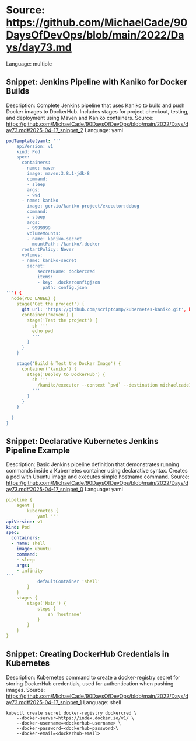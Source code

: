 # Source: https://github.com/MichaelCade/90DaysOfDevOps/blob/main/2022/Days/day73.md
Language: multiple

## Snippet: Jenkins Pipeline with Kaniko for Docker Builds
Description: Complete Jenkins pipeline that uses Kaniko to build and push Docker images to DockerHub. Includes stages for project checkout, testing, and deployment using Maven and Kaniko containers.
Source: https://github.com/MichaelCade/90DaysOfDevOps/blob/main/2022/Days/day73.md#2025-04-17_snippet_2
Language: yaml

```yaml
podTemplate(yaml: '''
    apiVersion: v1
    kind: Pod
    spec:
      containers:
      - name: maven
        image: maven:3.8.1-jdk-8
        command:
        - sleep
        args:
        - 99d
      - name: kaniko
        image: gcr.io/kaniko-project/executor:debug
        command:
        - sleep
        args:
        - 9999999
        volumeMounts:
        - name: kaniko-secret
          mountPath: /kaniko/.docker
      restartPolicy: Never
      volumes:
      - name: kaniko-secret
        secret:
            secretName: dockercred
            items:
            - key: .dockerconfigjson
              path: config.json
''') {
  node(POD_LABEL) {
    stage('Get the project') {
      git url: 'https://github.com/scriptcamp/kubernetes-kaniko.git', branch: 'main'
      container('maven') {
        stage('Test the project') {
          sh '''
          echo pwd
          '''
        }
      }
    }

    stage('Build & Test the Docker Image') {
      container('kaniko') {
        stage('Deploy to DockerHub') {
          sh '''
            /kaniko/executor --context `pwd` --destination michaelcade1/helloworld:latest
          '''
        }
      }
    }

  }
}
```

## Snippet: Declarative Kubernetes Jenkins Pipeline Example
Description: Basic Jenkins pipeline definition that demonstrates running commands inside a Kubernetes container using declarative syntax. Creates a pod with Ubuntu image and executes simple hostname command.
Source: https://github.com/MichaelCade/90DaysOfDevOps/blob/main/2022/Days/day73.md#2025-04-17_snippet_0
Language: yaml

```yaml
pipeline {
    agent {
        kubernetes {
            yaml '''
apiVersion: v1
kind: Pod
spec:
  containers:
  - name: shell
    image: ubuntu
    command:
    - sleep
    args:
    - infinity
'''
            defaultContainer 'shell'
        }
    }
    stages {
        stage('Main') {
            steps {
                sh 'hostname'
            }
        }
    }
}
```

## Snippet: Creating DockerHub Credentials in Kubernetes
Description: Kubernetes command to create a docker-registry secret for storing DockerHub credentials, used for authentication when pushing images.
Source: https://github.com/MichaelCade/90DaysOfDevOps/blob/main/2022/Days/day73.md#2025-04-17_snippet_1
Language: shell

```shell
kubectl create secret docker-registry dockercred \
    --docker-server=https://index.docker.io/v1/ \
    --docker-username=<dockerhub-username> \
    --docker-password=<dockerhub-password>\
    --docker-email=<dockerhub-email>
```